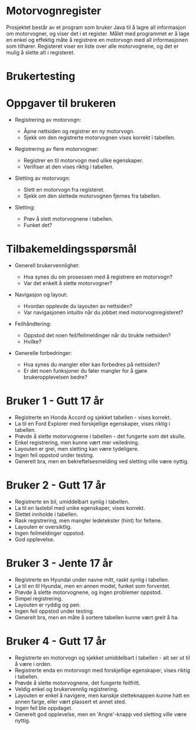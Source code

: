# Motorvognregister
Prosjektet består av et program som bruker Java til å lagre all informasjon om motorvogner, og viser det i et register.
Målet med programmet er å lage en enkel og effektig måte å registrere en motorvogn med all informasjonen som tilhører.
Registeret viser en liste over alle motorvognene, og det er mulig å slette alt i registeret.

# Brukertesting
# Oppgaver til brukeren
- Registrering av motorvogn:
  - Åpne nettsiden og registrer en ny motorvogn.
  - Sjekk om den registrerte motorvognen vises korrekt i tabellen.
  
- Registrering av flere motorvogner:
  - Registrer en til motorvogn med ulike egenskaper.
  - Verifiser at den vises riktig i tabellen.
  
- Sletting av motorvogn:
  - Slett en motorvogn fra registeret.
  - Sjekk om den slettede motorvognen fjernes fra tabellen.

- Sletting:
  - Prøv å slett motorvognene i tabellen.
  - Funket det?

# Tilbakemeldingsspørsmål

- Generell brukervennlighet:
  - Hva synes du om prosessen med å registrere en motorvogn?
  - Var det enkelt å slette motorvogner?
  
- Navigasjon og layout:
  - Hvordan opplevde du layouten av nettsiden?
  - Var navigasjonen intuitiv når du jobbet med motorvognregisteret?
    
- Feilhåndtering:
  - Oppstod det noen feil/feilmeldinger når du brukte nettsiden?
  - Hvilke?

- Generelle forbedringer:
  - Hva synes du mangler eller kan forbedres på nettsiden?
  - Er det noen funksjoner du føler mangler for å gjøre brukeropplevelsen bedre?

# Bruker 1 - Gutt 17 år
- Registrerte en Honda Accord og sjekket tabellen - vises korrekt.
- La til en Ford Explorer med forskjellige egenskaper, vises riktig i tabellen.
- Prøvde å slette motorvognene i tabellen - det fungerte som det skulle.
- Enkel registrering, men kunne vært mer veiledning.
- Layouten er grei, men sletting kan være tydeligere.
- Ingen feil oppstod under testing.
- Generelt bra, men en bekreftelsesmelding ved sletting ville være nyttig.

# Bruker 2 - Gutt 17 år
- Registrerte en bil, umiddelbart synlig i tabellen.
- La til en lastebil med unike egenskaper, vises korrekt.
- Slettet innholde i tabellen.
- Rask registrering, men mangler ledetekster (hint) for feltene.
- Layouten er oversiktlig.
- Ingen feilmeldinger oppstod.
- God opplevelse.

# Bruker 3 - Jente 17 år
- Registrerte en Hyundai under navne mitt, raskt synlig i tabellen.
- La til en til Hyundai, men en annen model, funket som forventet.
- Prøvde å slette motorvognene, og ingen problemer oppstod.
- Simpel registrering.
- Layouten er ryddig og pen.
- Ingen feil oppstod under testing.
- Generelt bra, men en måte å sortere tabellen kunne vært greit å ha.

# Bruker 4 - Gutt 17 år
- Registrerte en motorvogn og sjekket umiddelbart i tabellen - alt ser ut til å være i orden.
- Registrerte enda en motorvogn med forskjellige egenskaper, vises riktig i tabellen.
- Prøvde å slette motorvognene, det fungerte feilfritt.
- Veldig enkel og brukervennlig registrering.
- Layouten er enkel å navigere, men kanskje sletteknappen kunne hatt en annen farge, eller vært plassert et annet sted.
- Ingen feil ble oppdaget.
- Generelt god opplevelse, men en 'Angre'-knapp ved sletting ville være nyttig.
